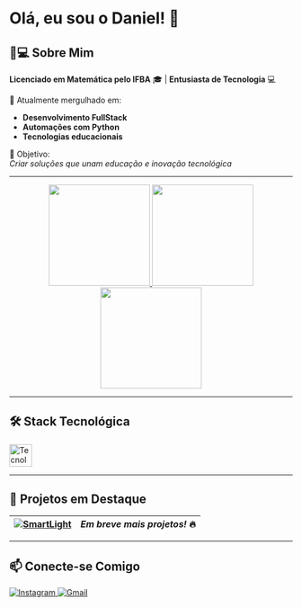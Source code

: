 # Olá, eu sou o Daniel! 👋

## 👨💻 Sobre Mim  
**Licenciado em Matemática pelo IFBA** 🎓 | **Entusiasta de Tecnologia** 💻  


🌱 Atualmente mergulhado em:  
- **Desenvolvimento FullStack**  
- **Automações com Python**  
- **Tecnologias educacionais**  

🎯 Objetivo:  
*Criar soluções que unam educação e inovação tecnológica*

---

<div align="center">
  <a href="https://beacons.ai/SkymerLight">
    <img height="180em" src="https://github-readme-stats.vercel.app/api?username=SkymerLight&theme=dracula&show_icons=true&hide_border=true&include_all_commits=true"/>
    <img height="180em" src="https://github-readme-stats.vercel.app/api/top-langs/?username=SkymerLight&layout=compact&theme=dracula&hide_border=true&langs_count=8"/>
    <img height="180em" src="https://streak-stats.demolab.com?user=SkymerLight&theme=dracula&hide_border=true"/>
  </a>
</div>

---

## 🛠️ Stack Tecnológica  

<div style="display: inline_block; margin-top: 20px">  
  <img src="https://skillicons.dev/icons?i=python,cs,git,github,html,css,javascript,vscode" height="40" alt="Tecnologias"/>  
</div>

---

## 🚀 Projetos em Destaque  

| [![SmartLight](https://github-readme-stats.vercel.app/api/pin/?username=SkymerLight&repo=SmartLight&theme=dracula)](https://github.com/SkymerLight/SmartLight) | *Em breve mais projetos!* 🔥 |
|---|---|

---

## 📫 Conecte-se Comigo  

<div> 
  <a href="https://www.instagram.com/danielmeira8" target="_blank">
    <img src="https://img.shields.io/badge/Instagram-E4405F?style=for-the-badge&logo=instagram&logoColor=white" alt="Instagram">
  </a>
  <a href="mailto:daniel.meira.mat@gmail.com" target="_blank">
    <img src="https://img.shields.io/badge/Gmail-D14836?style=for-the-badge&logo=gmail&logoColor=white" alt="Gmail">
  </a>
</div>
